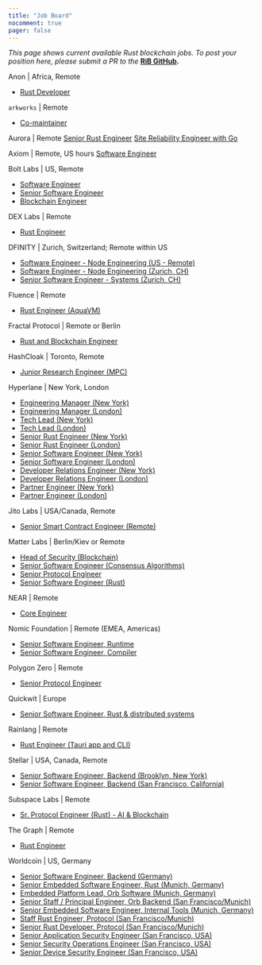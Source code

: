 ```yaml
---
title: "Job Board"
nocomment: true
pager: false
---
```


*This page shows current available Rust blockchain jobs.*
*To post your position here, please submit a PR to the*
**[RiB GitHub][rib-job].**

[rib-job]: https://github.com/rust-in-blockchain/rust-in-blockchain/blob/master/content/job-board.md

Anon | Africa, Remote
- [Rust Developer](https://proximal-finch-4f9.notion.site/Rust-Developer-for-Blockchain-03afbedc6cf24b188bf9caff0581b958)

`arkworks` | Remote
- [Co-maintainer](https://form.jotform.com/212026632139145)

Aurora | Remote 
[Senior Rust Engineer](https://hrlunapark.notion.site/Senior-Software-Engineer-Rust-b5d3f963e35948a4a533264f8992c809)
[Site Reliability Engineer with Go](https://hrlunapark.notion.site/Site-Reliability-Engineer-a81fef294a1248839effcf0968b4b836)

Axiom | Remote, US hours
[Software Engineer](https://www.linkedin.com/posts/hrlunapark_announcing-axioms-20-million-series-a-round-activity-7208432080123228160-Cglt)

Bolt Labs | US, Remote
- [Software Engineer](https://hackmd.io/@NBpY2rNqQxe6-Vxxmn8bXw/S1pPcX7Pt)
- [Senior Software Engineer](https://hackmd.io/@NBpY2rNqQxe6-Vxxmn8bXw/HytKoEmwY)
- [Blockchain Engineer](https://hackmd.io/@NBpY2rNqQxe6-Vxxmn8bXw/S1l5QGguY)

DEX Labs | Remote
- [Rust Engineer](https://dex-labs.breezy.hr/p/fea339739adb-rust-engineer)

DFINITY | Zurich, Switzerland; Remote within US
- [Software Engineer - Node Engineering (US - Remote)](https://boards.greenhouse.io/dfinity/jobs/7268146002)
- [Software Engineer - Node Engineering (Zurich, CH)](https://boards.greenhouse.io/dfinity/jobs/7268133002)
- [Senior Software Engineer - Systems (Zurich, CH)](https://boards.greenhouse.io/dfinity/jobs/7275243002)

Fluence | Remote
- [Rust Engineer (AquaVM)](https://docs.google.com/document/d/1941617PiUwIUSccQVS-5UDX8kRitp36mTLBgzVtspfQ/edit?usp=sharing)

Fractal Protocol | Remote or Berlin
- [Rust and Blockchain Engineer](https://gist.github.com/juliosantos/ba6d01ffab39b5c06ea459d88b1f735f)

HashCloak | Toronto, Remote
- [Junior Research Engineer (MPC)](https://hackmd.io/@hashcloak/HJz2Xn3Z9)

Hyperlane | New York, London
- [Engineering Manager (New York)](https://jobs.lever.co/Hyperlane/de3e626d-88c7-4ed0-b07e-d4995601e813)
- [Engineering Manager (London)](https://jobs.lever.co/Hyperlane/fff8314e-9812-4eb9-a1fe-353a7c7c627c)
- [Tech Lead (New York)](https://jobs.lever.co/Hyperlane/d7bdc595-2f82-4f0a-9c85-7a46fea5efdd)
- [Tech Lead (London)](https://jobs.lever.co/Hyperlane/d7bdc595-2f82-4f0a-9c85-7a46fea5efdd)
- [Senior Rust Engineer (New York)](https://jobs.lever.co/Hyperlane/593277eb-e0f2-4d9f-9dbe-22557872a4d1)
- [Senior Rust Engineer (London)](https://jobs.lever.co/Hyperlane/25b7258d-4f35-44dd-88e1-66268e5abb92)
- [Senior Software Engineer (New York)](https://jobs.lever.co/Hyperlane/1726838c-d19a-41ea-9e95-1428d654be15)
- [Senior Software Engineer (London)](https://jobs.lever.co/Hyperlane/1726838c-d19a-41ea-9e95-1428d654be15)
- [Developer Relations Engineer (New York)](https://jobs.lever.co/Hyperlane/dc6a282f-d101-4cd8-8d4c-a997d9e8ad1b)
- [Developer Relations Engineer (London)](https://jobs.lever.co/Hyperlane/dc6a282f-d101-4cd8-8d4c-a997d9e8ad1b)
- [Partner Engineer (New York)](https://jobs.lever.co/Hyperlane/4697cde1-f076-4f5b-b272-6aab7dddc7e1)
- [Partner Engineer (London)](https://jobs.lever.co/Hyperlane/4697cde1-f076-4f5b-b272-6aab7dddc7e1)

Jito Labs | USA/Canada, Remote
- [Senior Smart Contract Engineer (Remote)](https://jobs.lever.co/jito.wtf/b2082212-66c1-4a1d-b5bd-b7acd49f74ec)

Matter Labs | Berlin/Kiev or Remote
- [Head of Security (Blockchain)](https://matterlabs.notion.site/Head-of-Security-Blockchain-444a7d5f558c412da70c3300815a620a)
- [Senior Software Engineer (Consensus Algorithms)](https://jobs.eu.lever.co/matterlabs/250c47c2-534b-4f55-b1e9-af6f72555581)
- [Senior Protocol Engineer](https://jobs.eu.lever.co/matterlabs/4e44f6ee-e4c2-4da9-981a-e83c9bec9ca5)
- [Senior Software Engineer (Rust)](https://jobs.eu.lever.co/matterlabs/f37ad7f9-20fc-41db-aa3b-d8463a777634)

NEAR | Remote
- [Core Engineer](https://www.linkedin.com/posts/hrlunapark_tldr-swe-core-rust-engineer-remote-activity-7203823087870439428-WdBS)

Nomic Foundation | Remote (EMEA, Americas)
- [Senior Software Engineer, Runtime](https://jobs.ashbyhq.com/nomic.foundation/34cda712-64fc-46aa-b65d-d18f6f0c3a92)
- [Senior Software Engineer, Compiler](https://jobs.ashbyhq.com/nomic.foundation/1ef14a5f-6035-45fc-8012-c7243c02c156)

Polygon Zero | Remote
- [Senior Protocol Engineer](https://mirprotocol.org/careers/protocol-engineer)

Quickwit | Europe
- [Senior Software Engineer, Rust & distributed systems](https://quickwit.io/jobs/distributed-software-engineer)

Rainlang | Remote
- [Rust Engineer (Tauri app and CLI)](https://docs.rainlang.xyz/blog/were-hiring)

Stellar | USA, Canada, Remote
- [Senior Software Engineer, Backend (Brooklyn, New York)](https://boards.greenhouse.io/stellar/jobs/4923529004)
- [Senior Software Engineer, Backend (San Francisco, California)](https://boards.greenhouse.io/stellar/jobs/4923527004)

Subspace Labs | Remote
- [Sr. Protocol Engineer (Rust) - AI & Blockchain](https://jobs.lever.co/subspacelabs/7f6a654b-60a8-4740-aa19-36b9f7a9e624)

The Graph | Remote
- [Rust Engineer](https://thegraph.com/jobs/rust-engineer)

Worldcoin | US, Germany
- [Senior Software Engineer, Backend (Germany)](https://boards.greenhouse.io/worldcoinorg/jobs/4100362004)
- [Senior Embedded Software Engineer, Rust (Munich, Germany)](https://boards.greenhouse.io/worldcoinorg/jobs/4958576004)
- [Embedded Platform Lead, Orb Software (Munich, Germany)](https://boards.greenhouse.io/worldcoinorg/jobs/4982330004)
- [Senior Staff / Principal Engineer, Orb Backend (San Francisco/Munich)](https://boards.greenhouse.io/worldcoinorg/jobs/5144820004)
- [Senior Embedded Software Engineer, Internal Tools (Munich, Germany)](https://boards.greenhouse.io/worldcoinorg/jobs/4982349004)
- [Staff Rust Engineer, Protocol (San Francisco/Munich)](https://boards.greenhouse.io/worldcoinorg/jobs/4604216004)
- [Senior Rust Developer, Protocol (San Francisco/Munich)](https://boards.greenhouse.io/worldcoinorg/jobs/4840609004)
- [Senior Application Security Engineer (San Francisco, USA)](https://boards.greenhouse.io/worldcoinorg/jobs/4730825004)
- [Senior Security Operations Engineer (San Francisco, USA)](https://boards.greenhouse.io/worldcoinorg/jobs/4969413004)
- [Senior Device Security Engineer (San Francisco, USA)](https://boards.greenhouse.io/worldcoinorg/jobs/5133713004)
